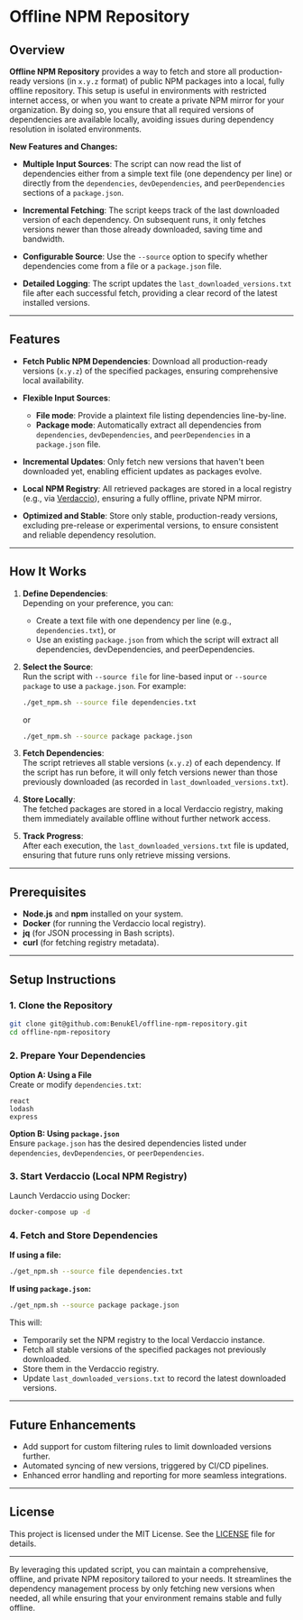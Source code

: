 
# Offline NPM Repository

## Overview

**Offline NPM Repository** provides a way to fetch and store all production-ready versions (in `x.y.z` format) of public NPM packages into a local, fully offline repository. This setup is useful in environments with restricted internet access, or when you want to create a private NPM mirror for your organization. By doing so, you ensure that all required versions of dependencies are available locally, avoiding issues during dependency resolution in isolated environments.

**New Features and Changes:**
- **Multiple Input Sources**: The script can now read the list of dependencies either from a simple text file (one dependency per line) or directly from the `dependencies`, `devDependencies`, and `peerDependencies` sections of a `package.json`.
  
- **Incremental Fetching**: The script keeps track of the last downloaded version of each dependency. On subsequent runs, it only fetches versions newer than those already downloaded, saving time and bandwidth.

- **Configurable Source**: Use the `--source` option to specify whether dependencies come from a file or a `package.json` file.

- **Detailed Logging**: The script updates the `last_downloaded_versions.txt` file after each successful fetch, providing a clear record of the latest installed versions.

---

## Features

- **Fetch Public NPM Dependencies**: Download all production-ready versions (`x.y.z`) of the specified packages, ensuring comprehensive local availability.

- **Flexible Input Sources**:
  - **File mode**: Provide a plaintext file listing dependencies line-by-line.
  - **Package mode**: Automatically extract all dependencies from `dependencies`, `devDependencies`, and `peerDependencies` in a `package.json` file.

- **Incremental Updates**: Only fetch new versions that haven't been downloaded yet, enabling efficient updates as packages evolve.

- **Local NPM Registry**: All retrieved packages are stored in a local registry (e.g., via [Verdaccio](https://verdaccio.org/)), ensuring a fully offline, private NPM mirror.

- **Optimized and Stable**: Store only stable, production-ready versions, excluding pre-release or experimental versions, to ensure consistent and reliable dependency resolution.

---

## How It Works

1. **Define Dependencies**:  
   Depending on your preference, you can:
   - Create a text file with one dependency per line (e.g., `dependencies.txt`), or
   - Use an existing `package.json` from which the script will extract all dependencies, devDependencies, and peerDependencies.

2. **Select the Source**:  
   Run the script with `--source file` for line-based input or `--source package` to use a `package.json`. For example:
   ```bash
   ./get_npm.sh --source file dependencies.txt
   ```
   or
   ```bash
   ./get_npm.sh --source package package.json
   ```

3. **Fetch Dependencies**:  
   The script retrieves all stable versions (`x.y.z`) of each dependency. If the script has run before, it will only fetch versions newer than those previously downloaded (as recorded in `last_downloaded_versions.txt`).

4. **Store Locally**:  
   The fetched packages are stored in a local Verdaccio registry, making them immediately available offline without further network access.

5. **Track Progress**:  
   After each execution, the `last_downloaded_versions.txt` file is updated, ensuring that future runs only retrieve missing versions.

---

## Prerequisites

- **Node.js** and **npm** installed on your system.
- **Docker** (for running the Verdaccio local registry).
- **jq** (for JSON processing in Bash scripts).
- **curl** (for fetching registry metadata).

---

## Setup Instructions

### 1. Clone the Repository
```bash
git clone git@github.com:BenukEl/offline-npm-repository.git
cd offline-npm-repository
```

### 2. Prepare Your Dependencies

**Option A: Using a File**  
Create or modify `dependencies.txt`:
```plaintext
react
lodash
express
```

**Option B: Using `package.json`**  
Ensure `package.json` has the desired dependencies listed under `dependencies`, `devDependencies`, or `peerDependencies`.

### 3. Start Verdaccio (Local NPM Registry)
Launch Verdaccio using Docker:
```bash
docker-compose up -d
```

### 4. Fetch and Store Dependencies

**If using a file:**
```bash
./get_npm.sh --source file dependencies.txt
```

**If using `package.json`:**
```bash
./get_npm.sh --source package package.json
```

This will:
- Temporarily set the NPM registry to the local Verdaccio instance.
- Fetch all stable versions of the specified packages not previously downloaded.
- Store them in the Verdaccio registry.
- Update `last_downloaded_versions.txt` to record the latest downloaded versions.

---

## Future Enhancements

- Add support for custom filtering rules to limit downloaded versions further.
- Automated syncing of new versions, triggered by CI/CD pipelines.
- Enhanced error handling and reporting for more seamless integrations.

---

## License

This project is licensed under the MIT License. See the [LICENSE](LICENSE) file for details.

---

By leveraging this updated script, you can maintain a comprehensive, offline, and private NPM repository tailored to your needs. It streamlines the dependency management process by only fetching new versions when needed, all while ensuring that your environment remains stable and fully offline.
